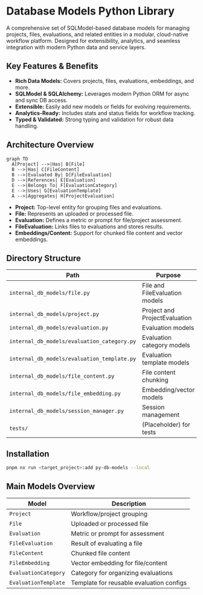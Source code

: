# Database Models Python Library

A comprehensive set of SQLModel-based database models for managing projects, files, evaluations, and related entities in a modular, cloud-native workflow platform. Designed for extensibility, analytics, and seamless integration with modern Python data and service layers.

## Key Features & Benefits

- **Rich Data Models:** Covers projects, files, evaluations, embeddings, and more.
- **SQLModel & SQLAlchemy:** Leverages modern Python ORM for async and sync DB access.
- **Extensible:** Easily add new models or fields for evolving requirements.
- **Analytics-Ready:** Includes stats and status fields for workflow tracking.
- **Typed & Validated:** Strong typing and validation for robust data handling.

## Architecture Overview

```mermaid
graph TD
  A[Project] -->|Has| B[File]
  B -->|Has| C[FileContent]
  B -->|Evaluated By| D[FileEvaluation]
  D -->|References| E[Evaluation]
  E -->|Belongs To| F[EvaluationCategory]
  E -->|Uses| G[EvaluationTemplate]
  A -->|Aggregates| H[ProjectEvaluation]
```

- **Project:** Top-level entity for grouping files and evaluations.
- **File:** Represents an uploaded or processed file.
- **Evaluation:** Defines a metric or prompt for file/project assessment.
- **FileEvaluation:** Links files to evaluations and stores results.
- **Embeddings/Content:** Support for chunked file content and vector embeddings.

## Directory Structure

| Path                                        | Purpose                        |
| ------------------------------------------- | ------------------------------ |
| `internal_db_models/file.py`                | File and FileEvaluation models |
| `internal_db_models/project.py`             | Project and ProjectEvaluation  |
| `internal_db_models/evaluation.py`          | Evaluation models              |
| `internal_db_models/evaluation_category.py` | Evaluation category models     |
| `internal_db_models/evaluation_template.py` | Evaluation template models     |
| `internal_db_models/file_content.py`        | File content chunking          |
| `internal_db_models/file_embedding.py`      | Embedding/vector models        |
| `internal_db_models/session_manager.py`     | Session management             |
| `tests/`                                    | (Placeholder) for tests        |

## Installation

```bash
pnpm nx run <target_project>:add py-db-models --local
```

## Main Models Overview

| Model                | Description                              |
| -------------------- | ---------------------------------------- |
| `Project`            | Workflow/project grouping                |
| `File`               | Uploaded or processed file               |
| `Evaluation`         | Metric or prompt for assessment          |
| `FileEvaluation`     | Result of evaluating a file              |
| `FileContent`        | Chunked file content                     |
| `FileEmbedding`      | Vector embedding for file/content        |
| `EvaluationCategory` | Category for organizing evaluations      |
| `EvaluationTemplate` | Template for reusable evaluation configs |
